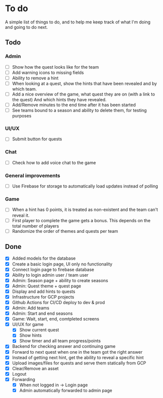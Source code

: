 # To do

A simple list of things to do, and to help me keep track of what I'm doing and going to do next.

## Todo

### Admin

- [ ] Show how the quest looks like for the team
- [ ] Add warning icons to missing fields
- [ ] Ability to remove a hint
- [ ] When looking at a quest, show the hints that have been revealed and by which team.
- [ ] Add a nice overview of the game, what quest they are on (with a link to the quest)
      And which hints they have revealed.
- [ ] Add/Remove minutes to the end time after it has been started
- [ ] See teams bound to a season and ability to delete them, for testing purposes

### UI/UX

- [ ] Submit button for quests

### Chat

- [ ] Check how to add voice chat to the game

### General improvements

- [ ] Use Firebase for storage to automatically load updates instead of polling

### Game

- [ ] When a hint has 0 points, it is treated as non-existent and the team can't reveal it.
- [ ] First player to complete the game gets a bonus. This depends on the total number of players
- [ ] Randomize the order of themes and quests per team

## Done

- [x] Added models for the database
- [x] Create a basic login page, UI only no functionality
- [x] Connect login page to firebase database
- [x] Ability to login admin user / team user
- [x] Admin: Season page + ability to create seasons
- [x] Admin: Quest theme + quest page
- [x] Display and add hints to quests
- [x] Infrastructure for GCP projects
- [x] Github Actions for CI/CD deploy to dev & prod
- [x] Admin: Add teams
- [x] Admin: Start and end seasons
- [x] Game: Wait, start, end, comtpleted screens
- [x] UI/UX for game
  - [x] Show current quest
  - [x] Show hints
  - [x] Show timer and all team progress/points
- [x] Backend for checking answer and continuing game
- [x] Forward to next quest when one in the team got the right answer
- [x] Instead of getting next hint, get the ability to reveal a specific hint
- [x] Upload images/files for quests and serve them statically from GCP
- [x] Clear/Remove an asset
- [x] Logout
- [x] Forwarding
  - [x] When not logged in -> Login page
  - [x] Admin automatically forwarded to admin page
